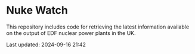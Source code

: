 # Nuke Watch

This repository includes code for retrieving the latest information available on the output of EDF nuclear power plants in the UK.

Last updated: 2024-09-16 21:42